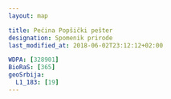 ```yaml
---
layout: map

title: Pećina Popšički pešter
designation: Spomenik prirode
last_modified_at: 2018-06-02T23:12:12+02:00

WDPA: [328901]
BioRaS: [365]
geoSrbija:
  L1_183: [19]
---
```

